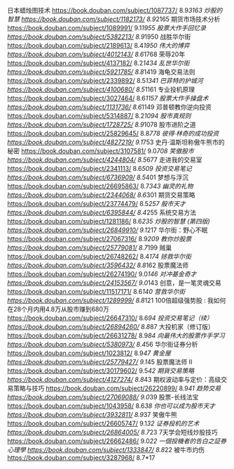 日本蜡烛图技术                                              https://book.douban.com/subject/1087737/    8.9*3163
炒股的智慧						                            https://book.douban.com/subject/1182173/	8.9*2165
期货市场技术分析				                            https://book.douban.com/subject/1089991/	9.1*1955
股票大作手回忆录                                            https://book.douban.com/subject/5382213/    8.9*1950
战胜华尔街						                            https://book.douban.com/subject/2189613/	8.4*1950
伟大的博弈						                            https://book.douban.com/subject/4012143/    8.6*1768
荣辱20年						                            https://book.douban.com/subject/4137182/	8.2*1434
乱世华尔街						                            https://book.douban.com/subject/5921785/	8.8*1419
海龟交易法则                                                https://book.douban.com/subject/2339892/    8.5*1341
巴菲特的护城河					                            https://book.douban.com/subject/4100680/	8.5*1161
专业投机原理                                                https://book.douban.com/subject/3027464/    8.6*1157
股票大作手操盘术                                            https://book.douban.com/subject/1131736/    8.6*1149
邓普顿教你逆向投资				                            https://book.douban.com/subject/5314887/    8.2*1094
股市真规则						                            https://book.douban.com/subject/1728725/	8.9*1078
股市进阶之道					                            https://book.douban.com/subject/25829645/   8.8*778
彼得·林奇的成功投资				                            https://book.douban.com/subject/4827219/    9.1*753
史丹·温斯坦称傲牛熊市的秘密		                            https://book.douban.com/subject/3107581/	9.0*708
笑傲股市						                            https://book.douban.com/subject/4244804/    8.5*677
走进我的交易室					                            https://book.douban.com/subject/2341113/    8.6*509
投资交易笔记					                            https://book.douban.com/subject/6736909/    8.5*401
梦想与浮沉						                            https://book.douban.com/subject/26695863/   8.7*343
幽灵的礼物						                            https://book.douban.com/subject/2344068/    8.6*301
期货交易策略					                            https://book.douban.com/subject/23774479/   8.5*257
股市天才						                            https://book.douban.com/subject/6395844/    8.4*255
系统交易方法					                            https://book.douban.com/subject/1281186/    8.6*235
炒股的智慧 (第四版)				                            https://book.douban.com/subject/26849910/   9.1*217
华尔街：野心不眠				                            https://book.douban.com/subject/27067316/   8.9*209
教你炒股票						                            https://book.douban.com/subject/25779081/	8.7*199
贼巢							                            https://book.douban.com/subject/26748262/   8.4*174
拯救华尔街						                            https://book.douban.com/subject/3596432/    8.8*162
股票魔法师                                                  https://book.douban.com/subject/26274190/   9.0*146
对冲基金奇才					                            https://book.douban.com/subject/24153567/   9.0*143
创意，是一笔灵魂交易			                            https://book.douban.com/subject/11517171/   8.6*140
营救华尔街						                            https://book.douban.com/subject/1289999/    8.8*121
100倍超级强势股 : 我如何在28个月内用4.8万从股市赚到680万    https://book.douban.com/subject/26647310/   8.6*94
投资交易笔记（续）				                            https://book.douban.com/subject/26894260/   8.8*87
大投机家（修订版）				                            https://book.douban.com/subject/26631278/   8.9*84
向最伟大的股票作手学习			                            https://book.douban.com/subject/5380973/    8.4*56
华尔街证券分析					                            https://book.douban.com/subject/1023812/    8.9*47
黄金屋							                            https://book.douban.com/subject/25779427/   9.1*45
股票魔法师 Ⅱ                                                https://book.douban.com/subject/30179602/   9.5*42
期貨交易策略					                            https://book.douban.com/subject/4127274/    8.8*43
期权波动率与定价：高级交易策略与技巧                        https://book.douban.com/subject/26220899/   8.9*41
趋势交易						                            https://book.douban.com/subject/27069088/   9.0*39
股票-长线法宝					                            https://book.douban.com/subject/1043958/    8.6*38
你也可以成为股市天才			                            https://book.douban.com/subject/3932811/    8.9*37
笑傲牛熊						                            https://book.douban.com/subject/26605747/   9.1*32
证券投机的艺术					                            https://book.douban.com/subject/26864005/   8.7*23
7天学会短线炒股技巧				                            https://book.douban.com/subject/26662486/   9.0*22
一個投機者的告白之証券心理學	                            https://book.douban.com/subject/1333847/    8.8*22
被牛市灼伤						                            https://book.douban.com/subject/3287968/    8.7*17

